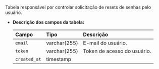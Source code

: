 Tabela responsável por controlar solicitação de resets de senhas pelo usuário.

- **Descrição dos campos da tabela:**

  | Campo        | Tipo         | Descrição                   |
  | :----------- | :----------- | :-------------------------- |
  | `email`      | varchar(255) | E-mail do usuário.          |
  | `token`      | varchar(255) | Token de acesso do usuário. |
  | `created_at` | timestamp    |                             |